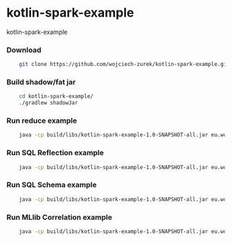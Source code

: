 # kotlin-spark-example
kotlin-spark-example

### Download

```bash
    git clone https://github.com/wojciech-zurek/kotlin-spark-example.git
```

### Build shadow/fat jar

```bash
    cd kotlin-spark-example/
    ./gradlew shadowJar
```

### Run reduce example

```bash
    java -cp build/libs/kotlin-spark-example-1.0-SNAPSHOT-all.jar eu.wojciechzurek.spark.ReduceExampleKt
```

### Run SQL Reflection example

```bash
    java -cp build/libs/kotlin-spark-example-1.0-SNAPSHOT-all.jar eu.wojciechzurek.spark.SQLReflectionExampleKt
```

### Run SQL Schema example

```bash
    java -cp build/libs/kotlin-spark-example-1.0-SNAPSHOT-all.jar eu.wojciechzurek.spark.SQLSchemaExampleKt
```

### Run MLlib Correlation example

```bash
    java -cp build/libs/kotlin-spark-example-1.0-SNAPSHOT-all.jar eu.wojciechzurek.spark.CorrelationExampleKt
```